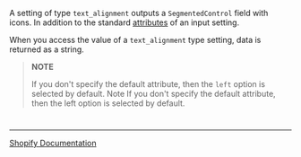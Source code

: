 A setting of type `text_alignment` outputs a `SegmentedControl` field with icons. In addition to the standard [attributes](https://shopify.dev/docs/themes/architecture/settings/input-settings#standard-attributes) of an input setting.

When you access the value of a `text_alignment` type setting, data is returned as a string.

> **NOTE**
>
> If you don't specify the default attribute, then the `left` option is selected by default.
> Note
If you don't specify the default attribute, then the left option is selected by default.

#

---

[Shopify Documentation](https://shopify.dev/docs/themes/architecture/settings/input-settings#text_alignment)


